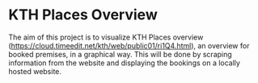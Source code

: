 # KTH Places Overview
The aim of this project is to visualize KTH Places overview (https://cloud.timeedit.net/kth/web/public01/ri1Q4.html), an overview for booked premises, in a graphical way. This will be done by scraping information from the website and displaying the bookings on a locally hosted website.
